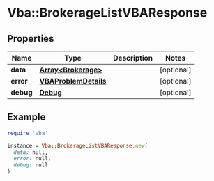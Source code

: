 # Vba::BrokerageListVBAResponse

## Properties

| Name | Type | Description | Notes |
| ---- | ---- | ----------- | ----- |
| **data** | [**Array&lt;Brokerage&gt;**](Brokerage.md) |  | [optional] |
| **error** | [**VBAProblemDetails**](VBAProblemDetails.md) |  | [optional] |
| **debug** | [**Debug**](Debug.md) |  | [optional] |

## Example

```ruby
require 'vba'

instance = Vba::BrokerageListVBAResponse.new(
  data: null,
  error: null,
  debug: null
)
```

